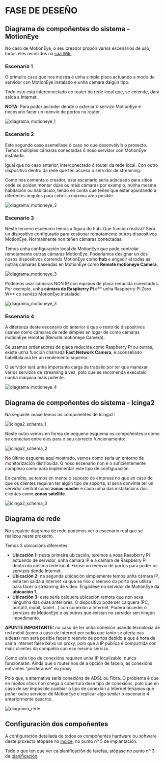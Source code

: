 # FASE DE DESEÑO

## Diagrama de compoñentes do sistema - MotionEye

No caso de MotionEye, o seu creador propón varios escenarios de uso, todos eles recollidos na [súa Wiki](https://github.com/ccrisan/motioneyeos/wiki/Usage-Scenarios). 

### Escenario 1

O primeiro caso que nos mostra é unha simple placa actuando a modo de servidor con MotionEye instalado e unha cámara dalgún tipo. 

Todo esto está interconectado co router da rede local que, se entende, dará saída a Internet. 

**NOTA:** Para poder acceder dende o exterior ó servizo MotionEye é necesario facer un reenvío de portos no router.


![diagrama_motioneye_1](doc/img/diagramas_images/diagrama-un-dispositivo-unha-camara.png)


### Escenario 2

Este segundo caso asemellase ó caso no que desenvolvín o proxecto. Temos múltiples cámaras conectadas ó noso servidor con MotionEye instalado. 

Igual que no caso anterior, interconectado ó router da rede local. Con outro dispositivo dentro da rede que ten acceso ó servidor de streaming.

Como nos comenta o creador, este escenario sería adecuado para sitios onde se poidan montar dúas ou máis cámaras por exemplo, nunha mesma habitación ou habitáculo, tendo en conta que teñen que estar apuntando a diferentes ángulos para cubrir a máxima área posible.

![diagrama_motioneye_2](doc/img/diagramas_images/diagrama-un-dispositivo-multiples-camaras.png)

### Escenario 3

Neste terceiro escenario temos a figura do hub. Que función realiza? Será un dispositivo configurado para xestionar remotamente outros dispositivos MotionEye. Normalmente non teñen cámaras conectadas.

Temos unha configuración local de MotionEye que pode controlar remotamente outras cámaras MotionEye. Poderíamos designar un dos nosos dispositivos correndo MotionEye como **hub** e engadir el todas as outras cámaras baseadas en MotionEye como **Remote motioneye Camera**.

![diagrama_motioneye_3](doc/img/diagramas_images/diagrama-multiples-dispositivos-un-hub.png)

Podemos usar cámaras NON IP con equipos de placa reducida conectados. Por exemplo, unha **cámara de Raspberry Pi** e** unha Raspberry Pi Zero W** co servizo MotionEye instalado:

![diagrama_motioneye_3](doc/img/diagramas_images/rpi_zero_camera.jpg)

### Escenario 4

A diferenza deste escenario do anterior é que o resto de dispositivos úsanse como cámaras de rede simples en lugar de como cámaras motionEye remotas (Remote motioneye Camera).

Se usamos ordenadores de placa reducida como Raspberry Pi ou outras, existe unha función chamada **Fast Network Camera**, é aconsellado habilitala ara ter un rendemento superior.

O servidor terá unha importante carga de traballo por ter que manexar varios servizos de streaming á vez, polo que se recomenda executalo nunha máquina máis potente.

![diagrama_motioneye_4](doc/img/diagramas_images/diagrama-multiples-dispositivos-un-servidor-central.png)

## Diagrama de compoñentes do sistema - Icinga2

Na seguinte imaxe temos os compoñentes de Icinga2:

![icinga2_schema_1](doc/img/diagramas_images/icinga2-schema.jpg)

Neste outro vemos en forma de pequeno esquema os compoñentes e como se conectan entre eles para o seu correcto funcionamento:

![icinga2_schema_2](doc/img/diagramas_images/icinga2-schema-arquitecture.jpg)

No último esquema aquí mostrado, vemos como sería un entorno de monitorización distribuida. O noso escenario non é o suficientemente complexo como para implementar este tipo de configuración. 

En cambio, se temos en mente o suposto de empresa no que en caso de que os clientes requiran ter algún tipo de soporte, si sería convinte ter un servidor central como **zonas master** e cada unha das instalacións dos clientes como **zonas satellite**.


![icinga2_schema_3](doc/img/diagramas_images/icinga2-distribued-monitoring-schema.png)

## Diagrama de rede

No seguinte diagrama de rede podemos ver o escenario real que se realizou neste proxecto. 

Temos 3 ubicacións diferentes:

- **Ubicación 1:** nesta primeira ubicación, teremos a nosa Raspberry Pi actuando de servidor, unha cámara IP e a cámara de Raspberry Pi dentro da mesma rede local. Fixose un reenvío de portos para poder ós servizos dende Internet.
- **Ubicación 2:** na segunda ubicación simplemente temos unha cámara IP, esta ten saída a Internet xa que se fixo o reenvío do porto que utiliza para facer o streaming de vídeo. Engadese no servidor de MotionEye da **ubicación 1**.
- **Ubicación 3:** esta sería calquera ubicación remota que non sexa ningunha das dúas anteriores. O dispositivo pode ser calquera (PC, portátil, móbil, tablet...) con conexión a Internet. Poderá acceder ó servizos de MotionEye e os outros que existan no servidor sen ningún impedimento.


**APUNTE IMPORTANTE:** no caso de ter unha conexión usando tecnoloxía de red móbil (como o caso de Internet por radio que tanto se oferta nas aldeas) non será posible facer o reenvío de portos debido a que á hora de sair a Internet faise baixo un proxy, polo que a IP pública é compartida con máis clientes da compañía con ese mesmo servizo. 

Como este tipo de conexións requiren unha IP localizable, nunca funcionarán. Ainda que o router nos de a opción de facelo, as conexións entrantes "perderanse" no proxy.

Polo que, a alternativa sería conexións de ADSL ou Fibra. O problema é que en moitos sitios non chega a cobertura dese tipo de conexións, polo que en caso de ser imposible cambiar o tipo de conexión a Internet teríamos que poñer outro servidor de MotionEye e replicar algo similar ó escenario 4 anteriormente descrito.

![diagrama_rede](doc/img/diagramas_images/esquema_rede_proxecto.jpg)


## Configuración dos compoñentes

A configuración detallada de todos os compoñentes hardware ou software deste proxecto atópase no [índice](https://gitlab.iessanclemente.net/asirm/a18rebecalb/-/tree/master#índice), no punto nº 5 de implantación.

Todo o que ten que ver ca planificación de tarefas, atópase no punto nº 3 de [planificación](doc/templates/4_planificacion.md).
